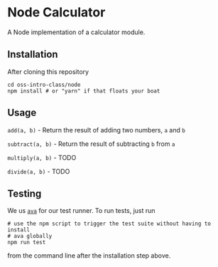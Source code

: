 # Node Calculator
A Node implementation of a calculator module.


## Installation
After cloning this repository

```
cd oss-intro-class/node
npm install # or "yarn" if that floats your boat
```

## Usage

`add(a, b)` - Return the result of adding two numbers, `a` and `b`

`subtract(a, b)` - Return the result of subtracting `b` from `a`

`multiply(a, b)` - TODO

`divide(a, b)` - TODO

## Testing
We us [`ava`](https://github.com/avajs/ava) for our test runner. To run tests, just run

    # use the npm script to trigger the test suite without having to install
    # ava globally
    npm run test

from the command line after the installation step above.
